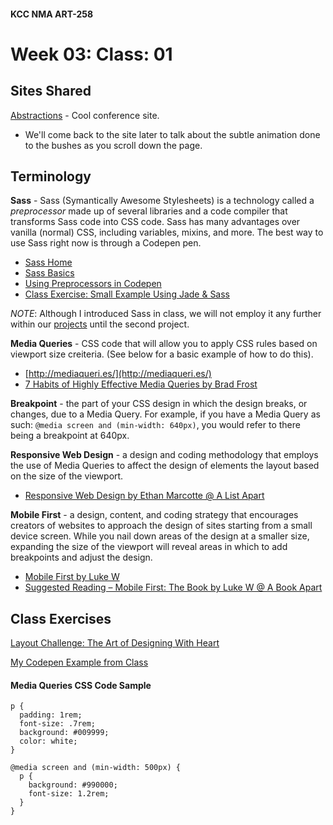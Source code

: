 #### KCC NMA ART-258
# Week 03: Class: 01

## Sites Shared

[Abstractions](http://abstractions.io) - Cool conference site.

- We'll come back to the site later to talk about the subtle animation done to the bushes as you scroll down the page.

## Terminology

__Sass__ - Sass (Symantically Awesome Stylesheets) is a technology called a _preprocessor_ made up of several libraries and a code compiler that transforms Sass code into CSS code. Sass has many advantages over vanilla (normal) CSS, including variables, mixins, and more. The best way to use Sass right now is through a Codepen pen.

- [Sass Home](http://sass-lang.com)
- [Sass Basics](http://sass-lang.com/guide)
- [Using Preprocessors in Codepen](https://blog.codepen.io/documentation/editor/using-css-preprocessors/)
- [Class Exercise: Small Example Using Jade & Sass](http://codepen.io/simplesessions/pen/JRdoJa)

_NOTE_: Although I introduced Sass in class, we will not employ it any further within our [projects](https://github.com/simplesessions/kcc-nma-art258-projects) until the second project.

__Media Queries__ - CSS code that will allow you to apply CSS rules based on viewport size creiteria. (See below for a basic example of how to do this).

- [http://mediaqueri.es/](http://mediaqueri.es/)
- [7 Habits of Highly Effective Media Queries by Brad Frost](http://bradfrost.com/blog/post/7-habits-of-highly-effective-media-queries/)

__Breakpoint__ - the part of your CSS design in which the design breaks, or changes, due to a Media Query. For example, if you have a Media Query as such: `@media screen and (min-width: 640px)`, you would refer to there being a breakpoint at 640px.

__Responsive Web Design__ - a design and coding methodology that employs the use of Media Queries to affect the design of elements the layout based on the size of the viewport.

- [Responsive Web Design by Ethan Marcotte @ A List Apart](http://alistapart.com/article/responsive-web-design)

__Mobile First__ - a design, content, and coding strategy that encourages creators of websites to approach the design of sites starting from a small device screen. While you nail down areas of the design at a smaller size, expanding the size of the viewport will reveal areas in which to add breakpoints and adjust the design.

- [Mobile First by Luke W](http://www.lukew.com/ff/entry.asp?933)
- [Suggested Reading – Mobile First: The Book by Luke W @ A Book Apart](https://abookapart.com/products/mobile-first)

## Class Exercises

[Layout Challenge: The Art of Designing With Heart](https://m.signalvnoise.com/the-art-of-designing-with-heart-f5dc4df21697)

[My Codepen Example from Class](http://codepen.io/simplesessions/pen/XjbJxY)

#### Media Queries CSS Code Sample

    p {
      padding: 1rem;
      font-size: .7rem;
      background: #009999;
      color: white;
    }

    @media screen and (min-width: 500px) {
      p {
        background: #990000;
        font-size: 1.2rem;
      }
    }
